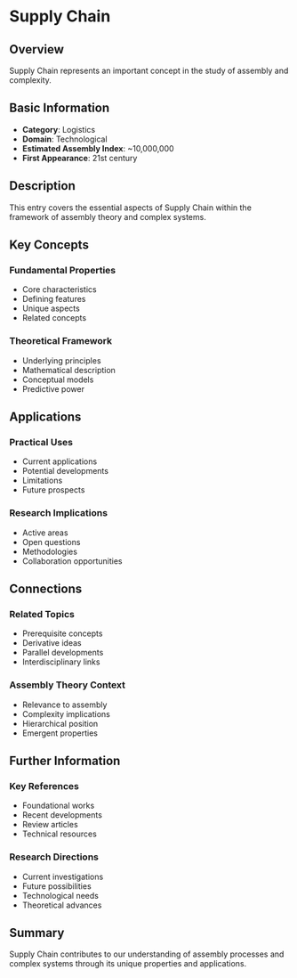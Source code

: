 # Supply Chain

## Overview

Supply Chain represents an important concept in the study of assembly and complexity.

## Basic Information

- **Category**: Logistics
- **Domain**: Technological
- **Estimated Assembly Index**: ~10,000,000
- **First Appearance**: 21st century

## Description

This entry covers the essential aspects of Supply Chain within the framework of assembly theory and complex systems.

## Key Concepts

### Fundamental Properties
- Core characteristics
- Defining features
- Unique aspects
- Related concepts

### Theoretical Framework
- Underlying principles
- Mathematical description
- Conceptual models
- Predictive power

## Applications

### Practical Uses
- Current applications
- Potential developments
- Limitations
- Future prospects

### Research Implications
- Active areas
- Open questions
- Methodologies
- Collaboration opportunities

## Connections

### Related Topics
- Prerequisite concepts
- Derivative ideas
- Parallel developments
- Interdisciplinary links

### Assembly Theory Context
- Relevance to assembly
- Complexity implications
- Hierarchical position
- Emergent properties

## Further Information

### Key References
- Foundational works
- Recent developments
- Review articles
- Technical resources

### Research Directions
- Current investigations
- Future possibilities
- Technological needs
- Theoretical advances

## Summary

Supply Chain contributes to our understanding of assembly processes and complex systems through its unique properties and applications.
